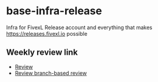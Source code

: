 # base-infra-release

Infra for FivexL Release account and everything that makes https://releases.fivexl.io possible

## Weekly review link

- [Review](https://github.com/fivexl/product-right-start-documentation/compare/main@%7B7day%7D...main)
- [Review branch-based review](https://github.com/fivexl/product-right-start-documentation/compare/review...main)
